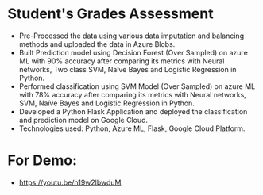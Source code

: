 # Student's Grades Assessment

- Pre-Processed the data using various data imputation and balancing methods and uploaded the data in Azure Blobs.
- Built Prediction model using Decision Forest (Over Sampled) on azure ML with 90% accuracy after comparing its metrics with Neural networks, Two class SVM, Naïve Bayes and Logistic Regression in Python.
- Performed classification using SVM Model (Over Sampled) on azure ML with 78% accuracy after comparing its metrics with Neural networks, SVM, Naïve Bayes and Logistic Regression in Python.
- Developed a Python Flask Application and deployed the classification and prediction model on Google Cloud.
- Technologies used: Python, Azure ML, Flask, Google Cloud Platform.

# For Demo: 
- https://youtu.be/n19w2lbwduM

